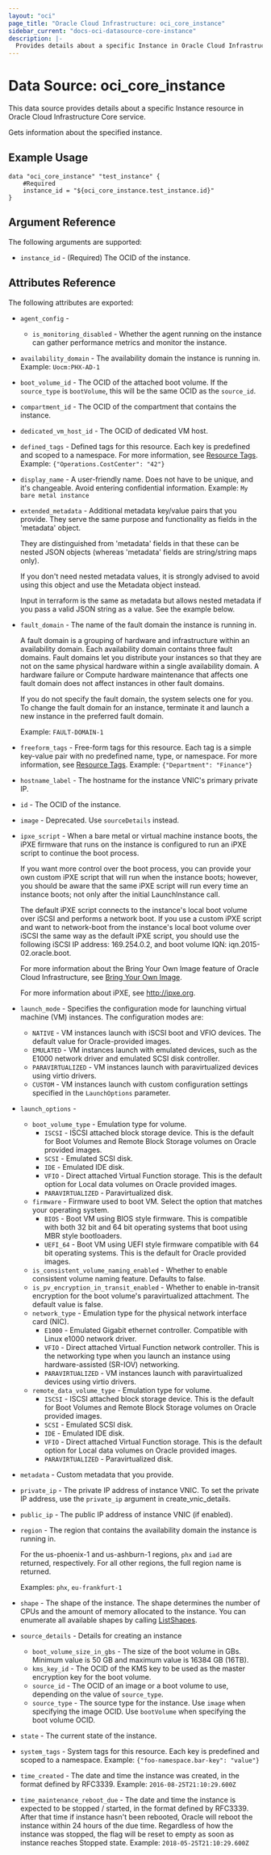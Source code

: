 ```yaml
---
layout: "oci"
page_title: "Oracle Cloud Infrastructure: oci_core_instance"
sidebar_current: "docs-oci-datasource-core-instance"
description: |-
  Provides details about a specific Instance in Oracle Cloud Infrastructure Core service
---
```


# Data Source: oci_core_instance
This data source provides details about a specific Instance resource in Oracle Cloud Infrastructure Core service.

Gets information about the specified instance.

## Example Usage

```hcl
data "oci_core_instance" "test_instance" {
	#Required
	instance_id = "${oci_core_instance.test_instance.id}"
}
```

## Argument Reference

The following arguments are supported:

* `instance_id` - (Required) The OCID of the instance.


## Attributes Reference

The following attributes are exported:

* `agent_config` - 
	* `is_monitoring_disabled` - Whether the agent running on the instance can gather performance metrics and monitor the instance. 
* `availability_domain` - The availability domain the instance is running in.  Example: `Uocm:PHX-AD-1` 
* `boot_volume_id` - The OCID of the attached boot volume. If the `source_type` is `bootVolume`, this will be the same OCID as the `source_id`.
* `compartment_id` - The OCID of the compartment that contains the instance.
* `dedicated_vm_host_id` - The OCID of dedicated VM host. 
* `defined_tags` - Defined tags for this resource. Each key is predefined and scoped to a namespace. For more information, see [Resource Tags](https://docs.cloud.oracle.com/iaas/Content/General/Concepts/resourcetags.htm).  Example: `{"Operations.CostCenter": "42"}` 
* `display_name` - A user-friendly name. Does not have to be unique, and it's changeable. Avoid entering confidential information.  Example: `My bare metal instance` 
* `extended_metadata` - Additional metadata key/value pairs that you provide. They serve the same purpose and functionality as fields in the 'metadata' object.

	They are distinguished from 'metadata' fields in that these can be nested JSON objects (whereas 'metadata' fields are string/string maps only).

	If you don't need nested metadata values, it is strongly advised to avoid using this object and use the Metadata object instead.

	Input in terraform is the same as metadata but allows nested metadata if you pass a valid JSON string as a value. See the example below.
* `fault_domain` - The name of the fault domain the instance is running in.

	A fault domain is a grouping of hardware and infrastructure within an availability domain. Each availability domain contains three fault domains. Fault domains let you distribute your instances so that they are not on the same physical hardware within a single availability domain. A hardware failure or Compute hardware maintenance that affects one fault domain does not affect instances in other fault domains.

	If you do not specify the fault domain, the system selects one for you. To change the fault domain for an instance, terminate it and launch a new instance in the preferred fault domain.

	Example: `FAULT-DOMAIN-1` 
* `freeform_tags` - Free-form tags for this resource. Each tag is a simple key-value pair with no predefined name, type, or namespace. For more information, see [Resource Tags](https://docs.cloud.oracle.com/iaas/Content/General/Concepts/resourcetags.htm).  Example: `{"Department": "Finance"}` 
* `hostname_label` - The hostname for the instance VNIC's primary private IP. 
* `id` - The OCID of the instance.
* `image` - Deprecated. Use `sourceDetails` instead. 
* `ipxe_script` - When a bare metal or virtual machine instance boots, the iPXE firmware that runs on the instance is configured to run an iPXE script to continue the boot process.

	If you want more control over the boot process, you can provide your own custom iPXE script that will run when the instance boots; however, you should be aware that the same iPXE script will run every time an instance boots; not only after the initial LaunchInstance call.

	The default iPXE script connects to the instance's local boot volume over iSCSI and performs a network boot. If you use a custom iPXE script and want to network-boot from the instance's local boot volume over iSCSI the same way as the default iPXE script, you should use the following iSCSI IP address: 169.254.0.2, and boot volume IQN: iqn.2015-02.oracle.boot.

	For more information about the Bring Your Own Image feature of Oracle Cloud Infrastructure, see [Bring Your Own Image](https://docs.cloud.oracle.com/iaas/Content/Compute/References/bringyourownimage.htm).

	For more information about iPXE, see http://ipxe.org. 
* `launch_mode` - Specifies the configuration mode for launching virtual machine (VM) instances. The configuration modes are:
	* `NATIVE` - VM instances launch with iSCSI boot and VFIO devices. The default value for Oracle-provided images.
	* `EMULATED` - VM instances launch with emulated devices, such as the E1000 network driver and emulated SCSI disk controller.
	* `PARAVIRTUALIZED` - VM instances launch with paravirtualized devices using virtio drivers.
	* `CUSTOM` - VM instances launch with custom configuration settings specified in the `LaunchOptions` parameter. 
* `launch_options` - 
	* `boot_volume_type` - Emulation type for volume.
		* `ISCSI` - ISCSI attached block storage device. This is the default for Boot Volumes and Remote Block Storage volumes on Oracle provided images.
		* `SCSI` - Emulated SCSI disk.
		* `IDE` - Emulated IDE disk.
		* `VFIO` - Direct attached Virtual Function storage.  This is the default option for Local data volumes on Oracle provided images.
		* `PARAVIRTUALIZED` - Paravirtualized disk. 
	* `firmware` - Firmware used to boot VM.  Select the option that matches your operating system.
		* `BIOS` - Boot VM using BIOS style firmware.  This is compatible with both 32 bit and 64 bit operating systems that boot using MBR style bootloaders.
		* `UEFI_64` - Boot VM using UEFI style firmware compatible with 64 bit operating systems.  This is the default for Oracle provided images. 
	* `is_consistent_volume_naming_enabled` - Whether to enable consistent volume naming feature. Defaults to false.
	* `is_pv_encryption_in_transit_enabled` - Whether to enable in-transit encryption for the boot volume's paravirtualized attachment. The default value is false.
	* `network_type` - Emulation type for the physical network interface card (NIC).
		* `E1000` - Emulated Gigabit ethernet controller.  Compatible with Linux e1000 network driver.
		* `VFIO` - Direct attached Virtual Function network controller. This is the networking type when you launch an instance using hardware-assisted (SR-IOV) networking.
		* `PARAVIRTUALIZED` - VM instances launch with paravirtualized devices using virtio drivers. 
	* `remote_data_volume_type` - Emulation type for volume.
		* `ISCSI` - ISCSI attached block storage device. This is the default for Boot Volumes and Remote Block Storage volumes on Oracle provided images.
		* `SCSI` - Emulated SCSI disk.
		* `IDE` - Emulated IDE disk.
		* `VFIO` - Direct attached Virtual Function storage.  This is the default option for Local data volumes on Oracle provided images.
		* `PARAVIRTUALIZED` - Paravirtualized disk. 
* `metadata` - Custom metadata that you provide.
* `private_ip` - The private IP address of instance VNIC. To set the private IP address, use the `private_ip` argument in create_vnic_details.
* `public_ip` - The public IP address of instance VNIC (if enabled).
* `region` - The region that contains the availability domain the instance is running in.

	For the us-phoenix-1 and us-ashburn-1 regions, `phx` and `iad` are returned, respectively. For all other regions, the full region name is returned.

	Examples: `phx`, `eu-frankfurt-1` 
* `shape` - The shape of the instance. The shape determines the number of CPUs and the amount of memory allocated to the instance. You can enumerate all available shapes by calling [ListShapes](https://docs.cloud.oracle.com/iaas/api/#/en/iaas/20160918/Shape/ListShapes). 
* `source_details` - Details for creating an instance
	* `boot_volume_size_in_gbs` - The size of the boot volume in GBs. Minimum value is 50 GB and maximum value is 16384 GB (16TB).
	* `kms_key_id` - The OCID of the KMS key to be used as the master encryption key for the boot volume.
	* `source_id` - The OCID of an image or a boot volume to use, depending on the value of `source_type`.
	* `source_type` - The source type for the instance. Use `image` when specifying the image OCID. Use `bootVolume` when specifying the boot volume OCID. 
* `state` - The current state of the instance.
* `system_tags` - System tags for this resource. Each key is predefined and scoped to a namespace. Example: `{"foo-namespace.bar-key": "value"}` 
* `time_created` - The date and time the instance was created, in the format defined by RFC3339.  Example: `2016-08-25T21:10:29.600Z` 
* `time_maintenance_reboot_due` - The date and time the instance is expected to be stopped / started,  in the format defined by RFC3339. After that time if instance hasn't been rebooted, Oracle will reboot the instance within 24 hours of the due time. Regardless of how the instance was stopped, the flag will be reset to empty as soon as instance reaches Stopped state. Example: `2018-05-25T21:10:29.600Z` 

